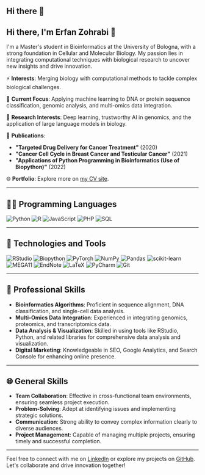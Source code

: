 ## Hi there 👋

## Hi there, I'm Erfan Zohrabi 👋

I'm a Master's student in Bioinformatics at the University of Bologna, with a strong foundation in Cellular and Molecular Biology. My passion lies in integrating computational techniques with biological research to uncover new insights and drive innovation.

⚡ **Interests**: Merging biology with computational methods to tackle complex biological challenges.

🌱 **Current Focus**: Applying machine learning to DNA or protein sequence classification, genomic analysis, and multi-omics data integration.

🔎 **Research Interests**: Deep learning, trustworthy AI in genomics, and the application of large language models in biology.

📜 **Publications**:
- **"Targeted Drug Delivery for Cancer Treatment"** (2020)
- **"Cancer Cell Cycle in Breast Cancer and Testicular Cancer"** (2021)
- **"Applications of Python Programming in Bioinformatics (Use of Biopython)"** (2022)

🌐 **Portfolio**: Explore more on [my CV site](https://erfanzohrabi.github.io/erfanzohrabi_CV.github.io/).

---

## 👨‍💻 Programming Languages
![Python](https://img.shields.io/badge/-Python-blue)
![R](https://img.shields.io/badge/-R-lightgrey)
![JavaScript](https://img.shields.io/badge/-JavaScript-yellow)
![PHP](https://img.shields.io/badge/-PHP-purple)
![SQL](https://img.shields.io/badge/-SQL-orange)

---

## 🚀 Technologies and Tools
![RStudio](https://img.shields.io/badge/RStudio-%23007ACC.svg?style=for-the-badge&logo=RStudio&logoColor=white)
![Biopython](https://img.shields.io/badge/Biopython-%2366CCFF.svg?style=for-the-badge&logo=python&logoColor=white)
![PyTorch](https://img.shields.io/badge/PyTorch-%23EE4C2C.svg?style=for-the-badge&logo=PyTorch&logoColor=white)
![NumPy](https://img.shields.io/badge/numpy-%23013243.svg?style=for-the-badge&logo=numpy&logoColor=white)
![Pandas](https://img.shields.io/badge/pandas-%23150458.svg?style=for-the-badge&logo=pandas&logoColor=white)
![scikit-learn](https://img.shields.io/badge/scikit--learn-%23F7931E.svg?style=for-the-badge&logo=scikit-learn&logoColor=white)
![MEGA11](https://img.shields.io/badge/MEGA11-%238CAAE6.svg?style=for-the-badge&logo=MEGA&logoColor=white)
![EndNote](https://img.shields.io/badge/EndNote-%2334A853.svg?style=for-the-badge&logo=EndNote&logoColor=white)
![LaTeX](https://img.shields.io/badge/LaTeX-%23008080.svg?style=for-the-badge&logo=LaTeX&logoColor=white)
![PyCharm](https://img.shields.io/badge/PyCharm-%23000000.svg?style=for-the-badge&logo=PyCharm&logoColor=white)
![Git](https://img.shields.io/badge/Git-%23F05033.svg?style=for-the-badge&logo=Git&logoColor=white)

---

## 🌟 Professional Skills
- **Bioinformatics Algorithms**: Proficient in sequence alignment, DNA classification, and single-cell data analysis.
- **Multi-Omics Data Integration**: Experienced in integrating genomics, proteomics, and transcriptomics data.
- **Data Analysis & Visualization**: Skilled in using tools like RStudio, Python, and related libraries for comprehensive data analysis and visualization.
- **Digital Marketing**: Knowledgeable in SEO, Google Analytics, and Search Console for enhancing online presence.

---

## 🌐 General Skills
- **Team Collaboration**: Effective in cross-functional team environments, ensuring seamless project execution.
- **Problem-Solving**: Adept at identifying issues and implementing strategic solutions.
- **Communication**: Strong ability to convey complex information clearly to diverse audiences.
- **Project Management**: Capable of managing multiple projects, ensuring timely and successful completion.

---

Feel free to connect with me on [LinkedIn](https://www.linkedin.com/in/erfan-zohrabi/) or explore my projects on [GitHub](https://github.com/ErfanZohrabi?tab=repositories). Let's collaborate and drive innovation together!
